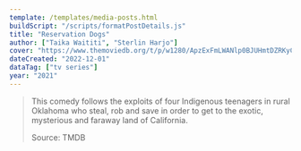 ```yaml
---
template: /templates/media-posts.html
buildScript: "/scripts/formatPostDetails.js"
title: "Reservation Dogs"
author: ["Taika Waititi", "Sterlin Harjo"]
cover: "https://www.themoviedb.org/t/p/w1280/ApzExFmLWANlp0BJUHmtDZRKyCA.jpg"
dateCreated: "2022-12-01"
dataTag: ["tv series"]
year: "2021"
---
```


> This comedy follows the exploits of four Indigenous teenagers in rural Oklahoma who steal, rob and save in order to get to the exotic, mysterious and faraway land of California.
>
> Source: TMDB
